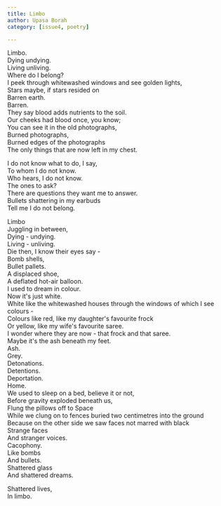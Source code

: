```yaml
---
title: Limbo
author: Upasa Borah
category: [issue4, poetry]

---
```


Limbo.<br>
Dying undying. <br>
Living unliving. <br>
Where do I belong? <br>
I peek through whitewashed windows and see golden lights, <br>
Stars maybe, if stars resided on<br>
Barren earth. <br>
Barren. <br>
They say blood adds nutrients to the soil. <br>
Our cheeks had blood once, you know; <br>
You can see it in the old photographs, <br>
Burned photographs, <br>
Burned edges of the photographs<br>
The only things that are now left in my chest. <br>

I do not know what to do, I say, <br>
To whom I do not know. <br>
Who hears, I do not know. <br>
The ones to ask? <br>
There are questions they want me to answer. <br>
Bullets shattering in my earbuds<br>
Tell me I do not belong. <br>

Limbo<br>
Juggling in between, <br>
Dying - undying. <br>
Living - unliving. <br>
Die then, I know their eyes say -<br>
Bomb shells, <br>
Bullet pallets. <br>
A displaced shoe, <br>
A deflated hot-air balloon. <br>
I used to dream in colour. <br>
Now it's just white. <br>
White like the whitewashed houses through the windows of which I see colours -<br>
Colours like red, like my daughter's favourite frock<br>
Or yellow, like my wife's favourite saree. <br>
I wonder where they are now - that frock and that saree. <br>
Maybe it's the ash beneath my feet. <br>
Ash. <br>
Grey. <br>
Detonations. <br>
Detentions. <br>
Deportation. <br>
Home. <br>
We used to sleep on a bed, believe it or not, <br>
Before gravity exploded beneath us, <br>
Flung the pillows off to Space<br>
While we clung on to fences buried two centimetres into the ground<br>
Because on the other side we saw faces not marred with black<br>
Strange faces<br> 
And stranger voices. <br>
Cacophony. <br>
Like bombs<br>
And bullets. <br>
Shattered glass<br>
And shattered dreams. <br>

Shattered lives, <br>
In limbo. <br>

